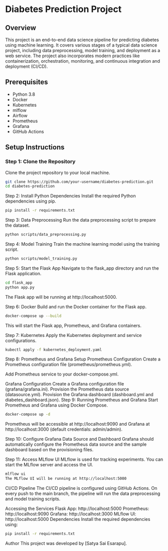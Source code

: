 # Diabetes Prediction Project

## Overview
This project is an end-to-end data science pipeline for predicting diabetes using machine learning. It covers various stages of a typical data science project, including data preprocessing, model training, and deployment as a web service. The project also incorporates modern practices like containerization, orchestration, monitoring, and continuous integration and deployment (CI/CD).

## Prerequisites
- Python 3.8
- Docker
- Kubernetes
- mlflow
- Airflow
- Prometheus
- Grafana
- GitHub Actions

## Setup Instructions

### Step 1: Clone the Repository
Clone the project repository to your local machine.
```bash
git clone https://github.com/your-username/diabetes-prediction.git
cd diabetes-prediction
```
Step 2: Install Python Dependencies
Install the required Python dependencies using pip.

```bash
pip install -r requirements.txt
```
Step 3: Data Preprocessing
Run the data preprocessing script to prepare the dataset.
```bash
python scripts/data_preprocessing.py
```
Step 4: Model Training
Train the machine learning model using the training script.

```bash
python scripts/model_training.py
```
Step 5: Start the Flask App
Navigate to the flask_app directory and run the Flask application.

```bash
cd flask_app
python app.py
```
The Flask app will be running at http://localhost:5000.

Step 6: Docker
Build and run the Docker container for the Flask app.

```bash
docker-compose up --build
```
This will start the Flask app, Prometheus, and Grafana containers.

Step 7: Kubernetes
Apply the Kubernetes deployment and service configurations.

```bash
kubectl apply -f kubernetes_deployment.yaml
```

Step 8: Prometheus and Grafana Setup
Prometheus Configuration
Create a Prometheus configuration file (prometheus/prometheus.yml).

Add Prometheus service to your docker-compose.yml.

Grafana Configuration
Create a Grafana configuration file (grafana/grafana.ini).
Provision the Prometheus data source (datasource.yml).
Provision the Grafana dashboard (dashboard.yml and diabetes_dashboard.json).
Step 9: Running Prometheus and Grafana
Start Prometheus and Grafana using Docker Compose.

```bash
docker-compose up -d
```
Prometheus will be accessible at http://localhost:9090 and Grafana at http://localhost:3000 (default credentials: admin/admin).

Step 10: Configure Grafana Data Source and Dashboard
Grafana should automatically configure the Prometheus data source and the sample dashboard based on the provisioning files.

Step 11: Access MLflow UI
MLflow is used for tracking experiments. You can start the MLflow server and access the UI.

```bash
mlflow ui
The MLflow UI will be running at http://localhost:5000
```

CI/CD Pipeline
The CI/CD pipeline is configured using GitHub Actions. On every push to the main branch, the pipeline will run the data preprocessing and model training scripts.

Accessing the Services
Flask App: http://localhost:5000
Prometheus: http://localhost:9090
Grafana: http://localhost:3000
MLflow UI: http://localhost:5000
Dependencies
Install the required dependencies using:

```bash
pip install -r requirements.txt
```
Author
This project was developed by [Satya Sai Esarapu].
